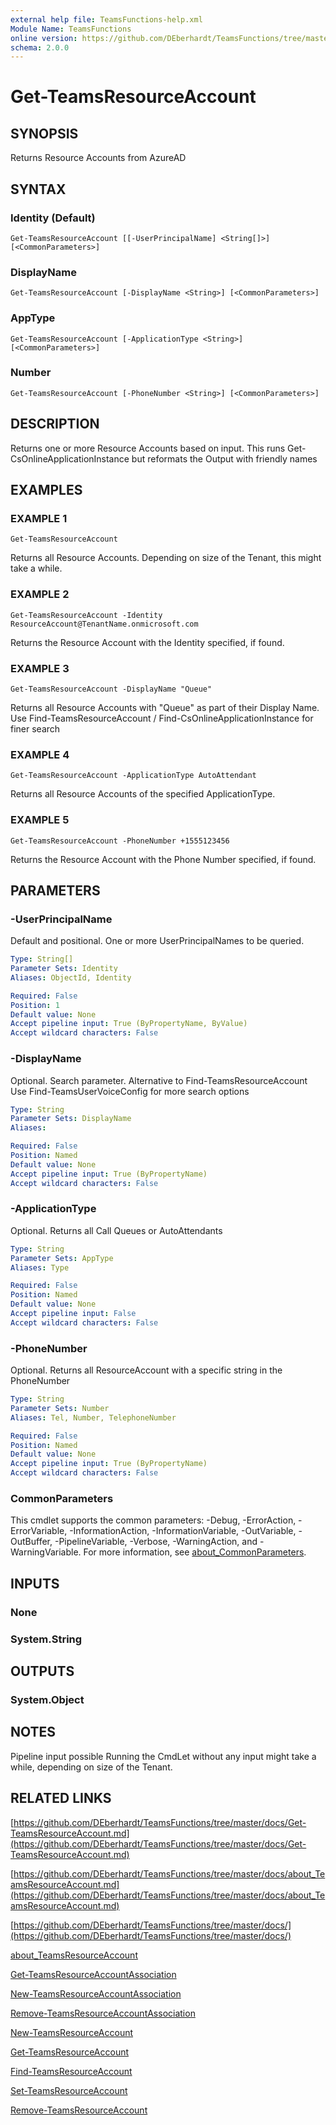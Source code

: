 ```yaml
---
external help file: TeamsFunctions-help.xml
Module Name: TeamsFunctions
online version: https://github.com/DEberhardt/TeamsFunctions/tree/master/docs/Get-TeamsResourceAccount.md
schema: 2.0.0
---
```


# Get-TeamsResourceAccount

## SYNOPSIS
Returns Resource Accounts from AzureAD

## SYNTAX

### Identity (Default)
```
Get-TeamsResourceAccount [[-UserPrincipalName] <String[]>] [<CommonParameters>]
```

### DisplayName
```
Get-TeamsResourceAccount [-DisplayName <String>] [<CommonParameters>]
```

### AppType
```
Get-TeamsResourceAccount [-ApplicationType <String>] [<CommonParameters>]
```

### Number
```
Get-TeamsResourceAccount [-PhoneNumber <String>] [<CommonParameters>]
```

## DESCRIPTION
Returns one or more Resource Accounts based on input.
This runs Get-CsOnlineApplicationInstance but reformats the Output with friendly names

## EXAMPLES

### EXAMPLE 1
```
Get-TeamsResourceAccount
```

Returns all Resource Accounts.
Depending on size of the Tenant, this might take a while.

### EXAMPLE 2
```
Get-TeamsResourceAccount -Identity ResourceAccount@TenantName.onmicrosoft.com
```

Returns the Resource Account with the Identity specified, if found.

### EXAMPLE 3
```
Get-TeamsResourceAccount -DisplayName "Queue"
```

Returns all Resource Accounts with "Queue" as part of their Display Name.
Use Find-TeamsResourceAccount / Find-CsOnlineApplicationInstance for finer search

### EXAMPLE 4
```
Get-TeamsResourceAccount -ApplicationType AutoAttendant
```

Returns all Resource Accounts of the specified ApplicationType.

### EXAMPLE 5
```
Get-TeamsResourceAccount -PhoneNumber +1555123456
```

Returns the Resource Account with the Phone Number specified, if found.

## PARAMETERS

### -UserPrincipalName
Default and positional.
One or more UserPrincipalNames to be queried.

```yaml
Type: String[]
Parameter Sets: Identity
Aliases: ObjectId, Identity

Required: False
Position: 1
Default value: None
Accept pipeline input: True (ByPropertyName, ByValue)
Accept wildcard characters: False
```

### -DisplayName
Optional.
Search parameter.
Alternative to Find-TeamsResourceAccount
Use Find-TeamsUserVoiceConfig for more search options

```yaml
Type: String
Parameter Sets: DisplayName
Aliases:

Required: False
Position: Named
Default value: None
Accept pipeline input: True (ByPropertyName)
Accept wildcard characters: False
```

### -ApplicationType
Optional.
Returns all Call Queues or AutoAttendants

```yaml
Type: String
Parameter Sets: AppType
Aliases: Type

Required: False
Position: Named
Default value: None
Accept pipeline input: False
Accept wildcard characters: False
```

### -PhoneNumber
Optional.
Returns all ResourceAccount with a specific string in the PhoneNumber

```yaml
Type: String
Parameter Sets: Number
Aliases: Tel, Number, TelephoneNumber

Required: False
Position: Named
Default value: None
Accept pipeline input: True (ByPropertyName)
Accept wildcard characters: False
```

### CommonParameters
This cmdlet supports the common parameters: -Debug, -ErrorAction, -ErrorVariable, -InformationAction, -InformationVariable, -OutVariable, -OutBuffer, -PipelineVariable, -Verbose, -WarningAction, and -WarningVariable. For more information, see [about_CommonParameters](http://go.microsoft.com/fwlink/?LinkID=113216).

## INPUTS

### None
### System.String
## OUTPUTS

### System.Object
## NOTES
Pipeline input possible
Running the CmdLet without any input might take a while, depending on size of the Tenant.

## RELATED LINKS

[https://github.com/DEberhardt/TeamsFunctions/tree/master/docs/Get-TeamsResourceAccount.md](https://github.com/DEberhardt/TeamsFunctions/tree/master/docs/Get-TeamsResourceAccount.md)

[https://github.com/DEberhardt/TeamsFunctions/tree/master/docs/about_TeamsResourceAccount.md](https://github.com/DEberhardt/TeamsFunctions/tree/master/docs/about_TeamsResourceAccount.md)

[https://github.com/DEberhardt/TeamsFunctions/tree/master/docs/](https://github.com/DEberhardt/TeamsFunctions/tree/master/docs/)

[about_TeamsResourceAccount]()

[Get-TeamsResourceAccountAssociation]()

[New-TeamsResourceAccountAssociation]()

[Remove-TeamsResourceAccountAssociation]()

[New-TeamsResourceAccount]()

[Get-TeamsResourceAccount]()

[Find-TeamsResourceAccount]()

[Set-TeamsResourceAccount]()

[Remove-TeamsResourceAccount]()

